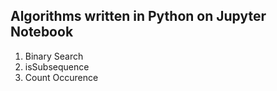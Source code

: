 ## Algorithms written in Python on Jupyter Notebook

1. Binary Search
2. isSubsequence
3. Count Occurence
